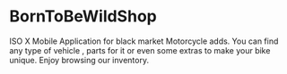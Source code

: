 BornToBeWildShop
================

ISO X Mobile Application for black market Motorcycle adds. You can find any type of vehicle , parts for it or even some extras to make your bike unique. Enjoy browsing our inventory.
